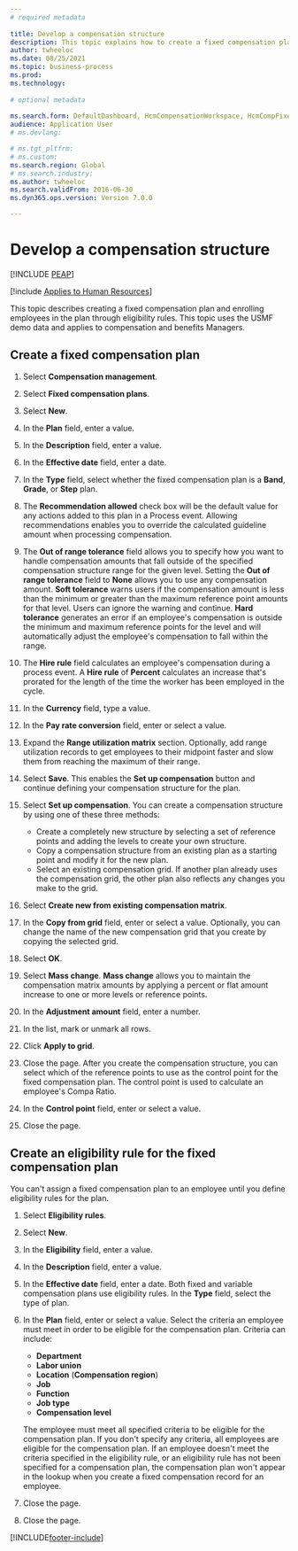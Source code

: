 ```yaml
--- 
# required metadata 
 
title: Develop a compensation structure
description: This topic explains how to create a fixed compensation plan and enroll employees in the plan through eligibility rules. 
author: twheeloc
ms.date: 08/25/2021
ms.topic: business-process 
ms.prod:  
ms.technology:  
 
# optional metadata 
 
ms.search.form: DefaultDashboard, HcmCompensationWorkspace, HcmCompFixedPlansPart, HRMCompFixedPlanTable, HRMCompCreateGridDialog, HRCCompGridView, HRMCompEligibility,  HRCCompGrid   
audience: Application User 
# ms.devlang:  

# ms.tgt_pltfrm:  
# ms.custom:  
ms.search.region: Global
# ms.search.industry: 
ms.author: twheeloc
ms.search.validFrom: 2016-06-30 
ms.dyn365.ops.version: Version 7.0.0 

---
```


# Develop a compensation structure


[!INCLUDE [PEAP](../includes/peap-1.md)]

[!include [Applies to Human Resources](../includes/applies-to-hr.md)]

This topic describes creating a fixed compensation plan and enrolling employees in the plan through eligibility rules. This topic uses the USMF demo data and applies to compensation and benefits Managers.

## Create a fixed compensation plan

1. Select **Compensation management**.

2. Select **Fixed compensation plans**.

3. Select **New**.

4. In the **Plan** field, enter a value.

5. In the **Description** field, enter a value.

6. In the **Effective date** field, enter a date.

7. In the **Type** field, select whether the fixed compensation plan is a **Band**, **Grade**, or **Step** plan.

8. The **Recommendation allowed** check box will be the default value for any actions added to this plan in a Process event. Allowing recommendations enables you to override the calculated guideline amount when processing compensation.

9. The **Out of range tolerance** field allows you to specify how you want to handle compensation amounts that fall outside of the specified compensation structure range for the given level. Setting the **Out of range tolerance** field to **None** allows you to use any compensation amount. **Soft tolerance** warns users if the compensation amount is less than the minimum or greater than the maximum reference point amounts for that level. Users can ignore the warning and continue. **Hard tolerance** generates an error if an employee's compensation is outside the minimum and maximum reference points for the level and will automatically adjust the employee's compensation to fall within the range.

10. The **Hire rule** field calculates an employee's compensation during a process event. A **Hire rule** of **Percent** calculates an increase that's prorated for the length of the time the worker has been employed in the cycle.

11. In the **Currency** field, type a value.

12. In the **Pay rate conversion** field, enter or select a value.

13. Expand the **Range utilization matrix** section. Optionally, add range utilization records to get employees to their midpoint faster and slow them from reaching the maximum of their range.

14. Select **Save**. This enables the **Set up compensation** button and continue defining your compensation structure for the plan.

15. Select **Set up compensation**. You can create a compensation structure by using one of these three methods:

    - Create a completely new structure by selecting a set of reference points and adding the levels to create your own structure.
    - Copy a compensation structure from an existing plan as a starting point and modify it for the new plan.
    - Select an existing compensation grid. If another plan already uses the compensation grid, the other plan also reflects any changes you make to the grid.

16. Select **Create new from existing compensation matrix**.

17. In the **Copy from grid** field, enter or select a value. Optionally, you can change the name of the new compensation grid that you create by copying the selected grid.

18. Select **OK**.

19. Select **Mass change**. **Mass change** allows you to maintain the compensation matrix amounts by applying a percent or flat amount increase to one or more levels or reference points.

20. In the **Adjustment amount** field, enter a number.

21. In the list, mark or unmark all rows.

22. Click **Apply to grid**.

23. Close the page. After you create the compensation structure, you can select which of the reference points to use as the control point for the fixed compensation plan. The control point is used to calculate an employee's Compa Ratio.

24. In the **Control point** field, enter or select a value.

25. Close the page.

## Create an eligibility rule for the fixed compensation plan

You can't assign a fixed compensation plan to an employee until you define eligibility rules for the plan.  

1. Select **Eligibility rules**.

2. Select **New**.

3. In the **Eligibility** field, enter a value.

4. In the **Description** field, enter a value.

5. In the **Effective date** field, enter a date. Both fixed and variable compensation plans use eligibility rules. In the **Type** field, select the type of plan.

6. In the **Plan** field, enter or select a value. Select the criteria an employee must meet in order to be eligible for the compensation plan. Criteria can include:

    - **Department**
    - **Labor union**
    - **Location** (**Compensation region**)
    - **Job**
    - **Function**
    - **Job type**
    - **Compensation level**
    
    The employee must meet all specified criteria to be eligible for the compensation plan. If you don't specify any criteria, all employees are eligible for the compensation plan. If an employee doesn't meet the criteria specified in the eligibility rule, or an eligibility rule has not been specified for a compensation plan, the compensation plan won't appear in the lookup when you create a fixed compensation record for an employee.

7. Close the page.

8. Close the page.



[!INCLUDE[footer-include](../includes/footer-banner.md)]
